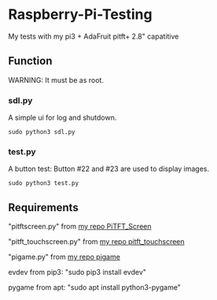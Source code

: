 # Raspberry-Pi-Testing
My tests with my pi3 + AdaFruit pitft+ 2.8" capatitive
## Function
WARNING: It must be as root.
### sdl.py
A simple ui for log and shutdown.
```
sudo python3 sdl.py
```
### test.py
A button test: Button #22 and #23 are used to display images.
```
sudo python3 test.py
```

## Requirements
"pitftscreen.py" from [my repo PiTFT_Screen](https://github.com/nift4/PiTFT_Screen)

"pitft_touchscreen.py" from [my repo pitft_touchscreen](https://github.com/nift4/pitft_touchscreen)

"pigame.py" from [my repo pigame](https://github.com/nift4/pigame)

evdev from pip3: "sudo pip3 install evdev"

pygame from apt: "sudo apt install python3-pygame"